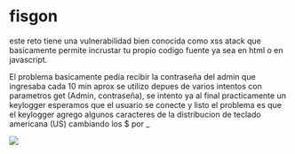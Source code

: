 # fisgon 
este reto tiene una vulnerabilidad bien conocida como xss atack que basicamente permite incrustar tu propio codigo 
fuente ya sea en html o en javascript. 

El problema basicamente pedia recibir la contraseña del admin que ingresaba cada 10 min aprox 
se utilizo depues de varios intentos con parametros get (Admin, contraseña), se intento ya al final practicamente 
un keylogger esperamos que el usuario se conecte y listo
el problema es que el keylogger agrego algunos caracteres de la distribucion de teclado americana (US)
cambiando los $ por _ 

<img src="https://github.com/JoseBryanEB/S3gu1d4dIn70rm4ticA/tree/master/HackDef2020/xss/result.png"/>

